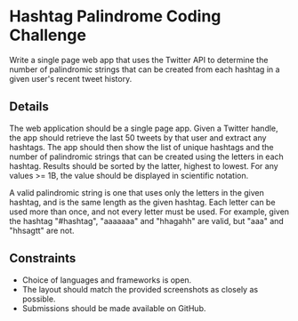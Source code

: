 Hashtag Palindrome Coding Challenge
===================================

Write a single page web app that uses the Twitter API to determine the number of palindromic strings that can be created from each hashtag in a given user's recent tweet history.

Details
-------
The web application should be a single page app. Given a Twitter handle, the app should retrieve the last 50 tweets by that user and extract any hashtags. The app should then show the list of unique hashtags and the number of palindromic strings that can be created using the letters in each hashtag. Results should be sorted by the latter, highest to lowest. For any values >= 1B, the value should be displayed in scientific notation.

A valid palindromic string is one that uses only the letters in the given hashtag, and is the same length as the given hashtag. Each letter can be used more than once, and not every letter must be used. For example, given the hashtag "#hashtag", "aaaaaaa" and "hhagahh" are valid, but "aaa" and "hhsagtt" are not.

Constraints
-----------

* Choice of languages and frameworks is open.
* The layout should match the provided screenshots as closely as possible.
* Submissions should be made available on GitHub.
